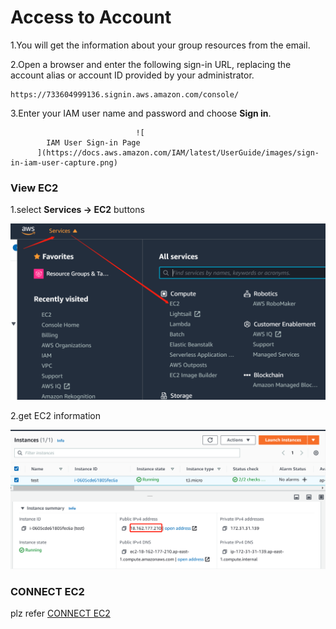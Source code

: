 # Access to Account

1.You will get the information about your group resources from the email.

2.Open a browser and enter the following sign-in URL, replacing the account alias or account ID provided by your administrator.

```markup
https://733604999136.signin.aws.amazon.com/console/
```

3.Enter your IAM user name and password and choose **Sign in**.

                                ![
            IAM User Sign-in Page
          ](https://docs.aws.amazon.com/IAM/latest/UserGuide/images/sign-in-iam-user-capture.png)

### View EC2 <a id="user-sign-in-page"></a>

1.select **Services -&gt; EC2** buttons

![](../.gitbook/assets/image%20%2864%29.png)

2.get EC2 information

![](../.gitbook/assets/image%20%2862%29.png)

### CONNECT  EC2 <a id="user-sign-in-page"></a>

plz refer [CONNECT  EC2]()

 

